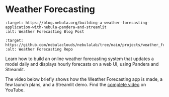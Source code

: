 # Weather Forecasting

```{image} https://img.shields.io/badge/Blog-Weather%20Forecasting-blue?style=for-the-badge
:target: https://blog.nebula.org/building-a-weather-forecasting-application-with-nebula-pandera-and-streamlit
:alt: Weather Forecasting Blog Post
```

```{image} https://img.shields.io/badge/Repo-Weather%20Forecasting-blue?style=for-the-badge
:target: https://github.com/nebulaclouds/nebulalab/tree/main/projects/weather_forecasting
:alt: Weather Forecasting Repo
```

Learn how to build an online weather forecasting system that updates a model daily and displays hourly forecasts on a web UI, using Pandera and Streamlit.

The video below briefly shows how the Weather Forecasting app is made, a few launch plans, and a Streamlit demo. Find the [complete video](https://youtu.be/c-X1u42uK-g) on YouTube.

```{youtube} aovn_01bzwU
```
